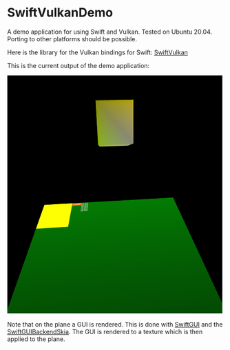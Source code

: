 # SwiftVulkanDemo

A demo application for using Swift and Vulkan. Tested on Ubuntu 20.04. Porting to other platforms should be possible.

Here is the library for the Vulkan bindings for Swift: [SwiftVulkan](https://github.com/UnGast/SwiftVulkan)

This is the current output of the demo application:

<img src="Docs/Assets/screenshot.png?raw=true" width="500">

Note that on the plane a GUI is rendered. This is done with [SwiftGUI](https://github.com/UnGast/swift-gui) and the [SwiftGUIBackendSkia](https://github.com/UnGast/SwiftGUIBackendSkia). The GUI is rendered to a texture which is then applied to the plane.